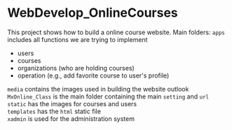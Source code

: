 # WebDevelop_OnlineCourses

This project shows how to build a online course website.
Main folders:
`apps` includes all functions we are trying to implement
- users
- courses
- organizations (who are holding courses)
- operation (e.g., add favorite course to user's profile)<br>

`media` contains the images used in building the website outlook<br>
`MxOnline_Class` is the main folder containing the main `setting` and `url `<br>
`static` has the images for courses and users<br>
`templates` has the `html` static file<br>
`xadmin` is used for the administration system<br>
